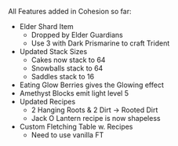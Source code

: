 All Features added in Cohesion so far:

- Elder Shard Item
  - Dropped by Elder Guardians
  - Use 3 with Dark Prismarine to craft Trident
- Updated Stack Sizes
  - Cakes now stack to 64
  - Snowballs stack to 64
  - Saddles stack to 16
- Eating Glow Berries gives the Glowing effect
- Amethyst Blocks emit light level 5
- Updated Recipes
  - 2 Hanging Roots & 2 Dirt -> Rooted Dirt
  - Jack O Lantern recipe is now shapeless
- Custom Fletching Table w. Recipes
  - Need to use vanilla FT